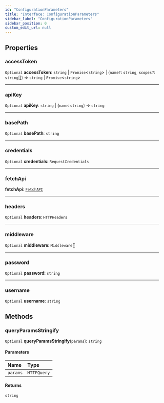 ```yaml
---
id: "ConfigurationParameters"
title: "Interface: ConfigurationParameters"
sidebar_label: "ConfigurationParameters"
sidebar_position: 0
custom_edit_url: null
---
```


## Properties

### accessToken

 `Optional` **accessToken**: `string` \| `Promise`<`string`\> \| (`name?`: `string`, `scopes?`: `string`[]) => `string` \| `Promise`<`string`\>

___

### apiKey

 `Optional` **apiKey**: `string` \| (`name`: `string`) => `string`

___

### basePath

 `Optional` **basePath**: `string`

___

### credentials

 `Optional` **credentials**: `RequestCredentials`

___

### fetchApi

 **fetchApi**: [`FetchAPI`](../modules.md#fetchapi)

___

### headers

 `Optional` **headers**: `HTTPHeaders`

___

### middleware

 `Optional` **middleware**: `Middleware`[]

___

### password

 `Optional` **password**: `string`

___

### username

 `Optional` **username**: `string`

## Methods

### queryParamsStringify

`Optional` **queryParamsStringify**(`params`): `string`

#### Parameters

| Name | Type |
| :------ | :------ |
| `params` | `HTTPQuery` |

#### Returns

`string`
